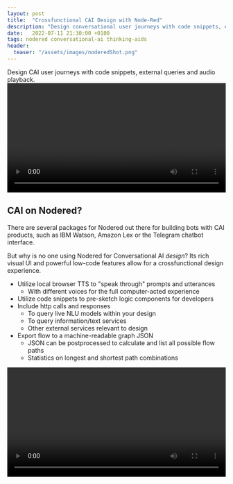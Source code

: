 ```yaml
---
layout: post
title:  "Crossfunctional CAI Design with Node-Red"
description: "Design conversational user journeys with code snippets, external queries and audio playback."
date:   2022-07-11 21:30:00 +0100
tags: nodered conversational-ai thinking-aids
header:
  teaser: "/assets/images/noderedShot.png"
---
```

Design CAI user journeys with code snippets, external queries and audio playback.
<video src="/assets/images/noderedCAIflow.mp4" autoplay loop controls width="100%"></video>
        
## CAI on Nodered?
There are several packages for Nodered out there for building bots with CAI products, such as IBM Watson, Amazon Lex or the Telegram chatbot interface.

But why is no one using Nodered for Conversational AI *design*? 
Its rich visual UI and powerful low-code features allow for a crossfunctional design experience.

- Utilize local browser TTS to "speak through" prompts and utterances
  - With different voices for the full computer-acted experience
- Utilize code snippets to pre-sketch logic components for developers
- Include http calls and responses
  - To query live NLU models within your design
  - To query information/text services
  - Other external services relevant to design
- Export flow to a machine-readable graph JSON 
  - JSON can be postprocessed to calculate and list all possible flow paths
  - Statistics on longest and shortest path combinations
  
<video src="/assets/images/noderedNodes.mp4" autoplay loop controls width="100%"></video>
